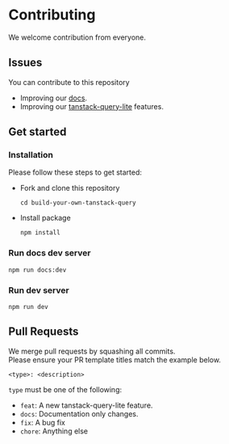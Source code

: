 # Contributing

We welcome contribution from everyone.

## Issues

You can contribute to this repository

- Improving our [docs](https://mugglim.github.io/build-your-own-tanstack-query/).
- Improving our [tanstack-query-lite](../tanstack-query-lite/) features.

## Get started

### Installation

Please follow these steps to get started:

- Fork and clone this repository

  ```
  cd build-your-own-tanstack-query
  ```

- Install package
  ```
  npm install
  ```

### Run docs dev server

```
npm run docs:dev
```

### Run dev server

```
npm run dev
```

## Pull Requests

We merge pull requests by squashing all commits.  
Please ensure your PR template titles match the example below.

```
<type>: <description>
```

`type` must be one of the following:

- `feat`: A new tanstack-query-lite feature.
- `docs`: Documentation only changes.
- `fix`: A bug fix
- `chore`: Anything else
